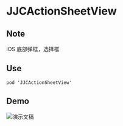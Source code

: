# JJCActionSheetView

<p>

## Note
iOS 底部弹框，选择框
<p>

## Use
```
pod 'JJCActionSheetView'
```
<p>

## Demo
![演示文稿](https://github.com/jijiucheng/JJCActionSheetView/JJCActionSheetViewDemo/JJCActionSheetViewGIF.gif)




